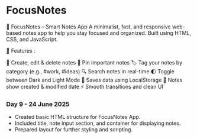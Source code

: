 # FocusNotes

📘 FocusNotes – Smart Notes App
A minimalist, fast, and responsive web-based notes app to help you stay focused and organized. Built using HTML, CSS, and JavaScript.

🚀 Features : 

📝 Create, edit & delete notes
📌 Pin important notes
🏷️ Tag your notes by category (e.g., #work, #ideas)
🔍 Search notes in real-time
🌓 Toggle between Dark and Light Mode
💾 Saves data using LocalStorage
📅 Notes show created & modified date
⚡ Smooth transitions and clean UI

### Day 9 - 24 June 2025
- Created basic HTML structure for FocusNotes App.
- Included title, note input section, and container for displaying notes.
- Prepared layout for further styling and scripting.

